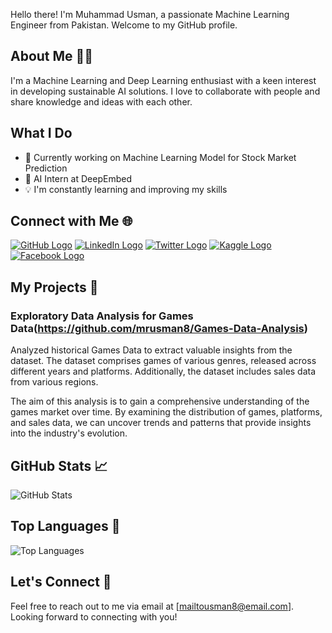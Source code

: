 Hello there! I'm Muhammad Usman, a passionate Machine Learning Engineer from Pakistan. Welcome to my GitHub profile.

## About Me 🧑‍💻

I'm a Machine Learning and Deep Learning enthusiast with a keen interest in developing sustainable AI solutions. I love to collaborate with people and share knowledge and ideas with each other.

## What I Do

- 🌱 Currently working on Machine Learning Model for Stock Market Prediction
- 💼 AI Intern  at DeepEmbed
- 💡 I'm constantly learning and improving my skills

## Connect with Me 🌐

[![GitHub Logo](https://your-image-url.com/github-logo.png)](https://github.com/mrusman8)
[![LinkedIn Logo](https://your-image-url.com/linkedin-logo.png)](https://www.linkedin.com/in/musman8/)
[![Twitter Logo](https://your-image-url.com/twitter-logo.png)](https://twitter.com/mr_usman8)
[![Kaggle Logo](https://your-image-url.com/kaggle-logo.png)](https://www.kaggle.com/usman8)
[![Facebook Logo](https://your-image-url.com/facebook-logo.png)](https://web.facebook.com/mrusman8)

## My Projects 🚀

### Exploratory Data Analysis for Games Data(https://github.com/mrusman8/Games-Data-Analysis)

Analyzed historical Games Data to extract valuable insights from the dataset. The dataset comprises games of various genres, released across different years and platforms.
Additionally, the dataset includes sales data from various regions. 

The aim of this analysis is to gain a comprehensive understanding of the games market over time. By examining the distribution of games, platforms, 
and sales data, we can uncover trends and patterns that provide insights into the industry's evolution.

## GitHub Stats 📈

![GitHub Stats](https://github-readme-stats.vercel.app/api?username=mrusman8&show_icons=true&theme=radical)

## Top Languages 🌟

![Top Languages](https://github-readme-stats.vercel.app/api/top-langs/?username=mrusman8&layout=compact)

## Let's Connect 🤝

Feel free to reach out to me via email at [mailtousman8@email.com].
Looking forward to connecting with you!
